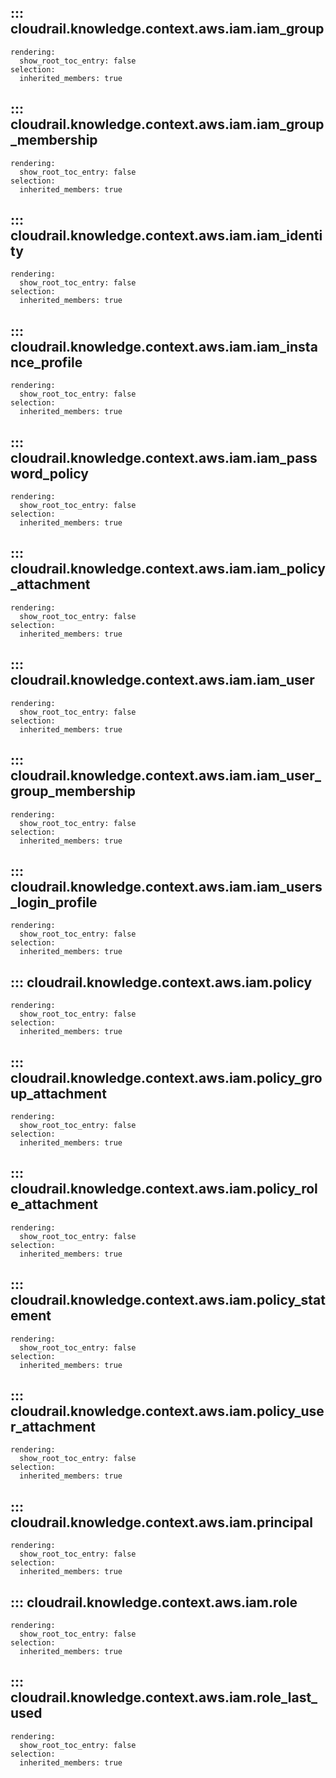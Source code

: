 ## ::: cloudrail.knowledge.context.aws.iam.iam_group
    rendering:
      show_root_toc_entry: false
    selection:
      inherited_members: true

## ::: cloudrail.knowledge.context.aws.iam.iam_group_membership
    rendering:
      show_root_toc_entry: false
    selection:
      inherited_members: true

## ::: cloudrail.knowledge.context.aws.iam.iam_identity
    rendering:
      show_root_toc_entry: false
    selection:
      inherited_members: true

## ::: cloudrail.knowledge.context.aws.iam.iam_instance_profile
    rendering:
      show_root_toc_entry: false
    selection:
      inherited_members: true

## ::: cloudrail.knowledge.context.aws.iam.iam_password_policy
    rendering:
      show_root_toc_entry: false
    selection:
      inherited_members: true

## ::: cloudrail.knowledge.context.aws.iam.iam_policy_attachment
    rendering:
      show_root_toc_entry: false
    selection:
      inherited_members: true

## ::: cloudrail.knowledge.context.aws.iam.iam_user
    rendering:
      show_root_toc_entry: false
    selection:
      inherited_members: true

## ::: cloudrail.knowledge.context.aws.iam.iam_user_group_membership
    rendering:
      show_root_toc_entry: false
    selection:
      inherited_members: true

## ::: cloudrail.knowledge.context.aws.iam.iam_users_login_profile
    rendering:
      show_root_toc_entry: false
    selection:
      inherited_members: true

## ::: cloudrail.knowledge.context.aws.iam.policy
    rendering:
      show_root_toc_entry: false
    selection:
      inherited_members: true

## ::: cloudrail.knowledge.context.aws.iam.policy_group_attachment
    rendering:
      show_root_toc_entry: false
    selection:
      inherited_members: true

## ::: cloudrail.knowledge.context.aws.iam.policy_role_attachment
    rendering:
      show_root_toc_entry: false
    selection:
      inherited_members: true

## ::: cloudrail.knowledge.context.aws.iam.policy_statement
    rendering:
      show_root_toc_entry: false
    selection:
      inherited_members: true

## ::: cloudrail.knowledge.context.aws.iam.policy_user_attachment
    rendering:
      show_root_toc_entry: false
    selection:
      inherited_members: true

## ::: cloudrail.knowledge.context.aws.iam.principal
    rendering:
      show_root_toc_entry: false
    selection:
      inherited_members: true

## ::: cloudrail.knowledge.context.aws.iam.role
    rendering:
      show_root_toc_entry: false
    selection:
      inherited_members: true

## ::: cloudrail.knowledge.context.aws.iam.role_last_used
    rendering:
      show_root_toc_entry: false
    selection:
      inherited_members: true
